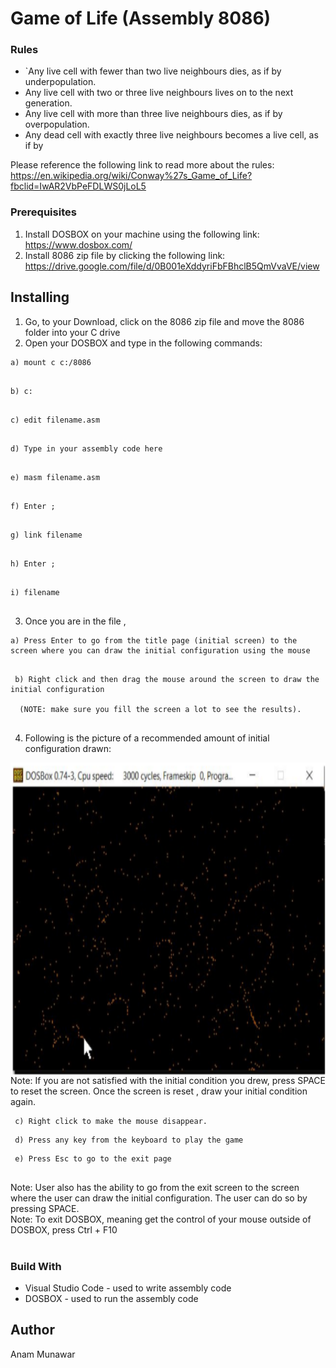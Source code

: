 # Game of Life (Assembly 8086)

### Rules
- `Any live cell with fewer than two live neighbours dies, as if by underpopulation.
-  Any live cell with two or three live neighbours lives on to the next generation.
-  Any live cell with more than three live neighbours dies, as if by overpopulation.
-  Any dead cell with exactly three live neighbours becomes a live cell, as if by

Please reference the following link to read more about the rules:
https://en.wikipedia.org/wiki/Conway%27s_Game_of_Life?fbclid=IwAR2VbPeFDLWS0jLoL5

### Prerequisites
1. Install DOSBOX on your machine using the following link: https://www.dosbox.com/
2. Install 8086 zip file by clicking the following link:
https://drive.google.com/file/d/0B001eXddyriFbFBhclB5QmVvaVE/view
## Installing
1. Go, to your Download, click on the 8086 zip file and move the 8086 folder into your C
drive
2. Open your DOSBOX and type in the following commands: <br/> 
<pre><code>a) mount c c:/8086 <br/> </code></pre>
<pre><code>b) c: <br/> </code></pre>
<pre><code>c) edit filename.asm <br/> </code></pre>
<pre><code>d) Type in your assembly code here <br/> </code></pre>
<pre><code>e) masm filename.asm <br/> </code></pre>
<pre><code>f) Enter ; <br/> </code></pre>
<pre><code>g) link filename <br/> </code></pre>
<pre><code>h) Enter ; <br/> </code></pre>
<pre><code>i) filename <br/> </code></pre>

3. Once you are in the file , <br/>
  <pre><code>a) Press Enter to go from the title page (initial screen) to the screen where you can draw the initial configuration using the mouse <br/> </code></pre>
  <pre><code> b) Right click and then drag the mouse around the screen to draw the initial configuration </br>
  (NOTE: make sure you fill the screen a lot to see the results). <br/> </code></pre>
4. Following is the picture of a recommended amount of initial configuration
drawn: <br/> 
<img align="center" height =500 width = 700 src="proj2.png"/>
Note: If you are not satisfied with the initial condition you drew, press SPACE to reset the
screen. Once the screen is reset , draw your initial condition again. <br/>
 <pre><code> c) Right click to make the mouse disappear. <br/></code></pre>
 <pre><code> d) Press any key from the keyboard to play the game <br/></code></pre>
 <pre><code> e) Press Esc to go to the exit page <br/><br/></code></pre>
Note: User also has the ability to go from the exit screen to the screen where the user can
draw the initial configuration. The user can do so by pressing SPACE. <br/> 
Note: To exit DOSBOX, meaning get the control of your mouse outside of DOSBOX, press
Ctrl + F10 <br/> <br/>

### Build With </br>
- Visual Studio Code - used to write assembly code </br>
- DOSBOX - used to run the assembly code

## Author
Anam Munawar
